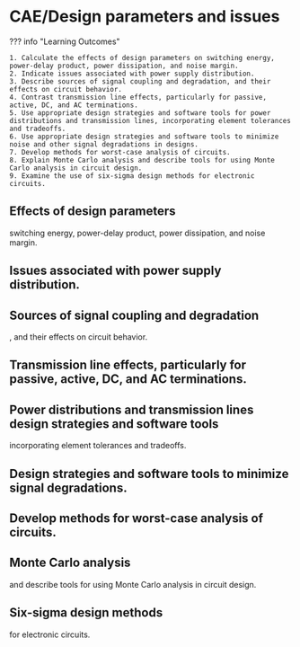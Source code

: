 # CAE/Design parameters and issues

??? info "Learning Outcomes"

    1. Calculate the effects of design parameters on switching energy, power-delay product, power dissipation, and noise margin.
    2. Indicate issues associated with power supply distribution.
    3. Describe sources of signal coupling and degradation, and their effects on circuit behavior.
    4. Contrast transmission line effects, particularly for passive, active, DC, and AC terminations.
    5. Use appropriate design strategies and software tools for power distributions and transmission lines, incorporating element tolerances and tradeoffs.
    6. Use appropriate design strategies and software tools to minimize noise and other signal degradations in designs.
    7. Develop methods for worst-case analysis of circuits.
    8. Explain Monte Carlo analysis and describe tools for using Monte Carlo analysis in circuit design.
    9. Examine the use of six-sigma design methods for electronic circuits.

## Effects of design parameters

switching energy, power-delay product, power dissipation, and noise margin.

## Issues associated with power supply distribution.

## Sources of signal coupling and degradation

, and their effects on circuit behavior.

## Transmission line effects, particularly for passive, active, DC, and AC terminations.

## Power distributions and transmission lines design strategies and software tools

incorporating element tolerances and tradeoffs.

## Design strategies and software tools to minimize signal degradations.

## Develop methods for worst-case analysis of circuits.

## Monte Carlo analysis 

and describe tools for using Monte Carlo analysis in circuit design.

## Six-sigma design methods

 for electronic circuits.
